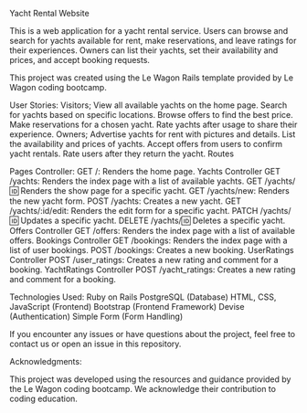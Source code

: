 Yacht Rental Website

This is a web application for a yacht rental service. Users can browse and search for yachts available for rent, make reservations, and leave ratings for their experiences. Owners can list their yachts, set their availability and prices, and accept booking requests.

This project was created using the Le Wagon Rails template provided by Le Wagon coding bootcamp.

User Stories:
Visitors;
View all available yachts on the home page.
Search for yachts based on specific locations.
Browse offers to find the best price.
Make reservations for a chosen yacht.
Rate yachts after usage to share their experience.
Owners;
Advertise yachts for rent with pictures and details.
List the availability and prices of yachts.
Accept offers from users to confirm yacht rentals.
Rate users after they return the yacht.
Routes

Pages Controller:
GET /: Renders the home page.
Yachts Controller
GET /yachts: Renders the index page with a list of available yachts.
GET /yachts/:id: Renders the show page for a specific yacht.
GET /yachts/new: Renders the new yacht form.
POST /yachts: Creates a new yacht.
GET /yachts/:id/edit: Renders the edit form for a specific yacht.
PATCH /yachts/:id: Updates a specific yacht.
DELETE /yachts/:id: Deletes a specific yacht.
Offers Controller
GET /offers: Renders the index page with a list of available offers.
Bookings Controller
GET /bookings: Renders the index page with a list of user bookings.
POST /bookings: Creates a new booking.
UserRatings Controller
POST /user_ratings: Creates a new rating and comment for a booking.
YachtRatings Controller
POST /yacht_ratings: Creates a new rating and comment for a booking.

Technologies Used:
Ruby on Rails
PostgreSQL (Database)
HTML, CSS, JavaScript (Frontend)
Bootstrap (Frontend Framework)
Devise (Authentication)
Simple Form (Form Handling)

If you encounter any issues or have questions about the project, feel free to contact us or open an issue in this repository.

Acknowledgments:

This project was developed using the resources and guidance provided by the Le Wagon coding bootcamp. We acknowledge their contribution to coding education.
